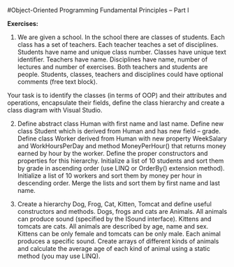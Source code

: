 #Object-Oriented Programming Fundamental Principles – Part I

**Exercises:**

01. We are given a school. In the school there are classes of students. Each class has a set of teachers. Each teacher teaches a set of disciplines. 
Students have name and unique class number. Classes have unique text identifier. Teachers have name. Disciplines have name, number of lectures 
and number of exercises. Both teachers and students are people. Students, classes, teachers and disciplines could have optional comments (free text block).

Your task is to identify the classes (in terms of  OOP) and their attributes and operations, encapsulate their fields, define the class hierarchy 
and create a class diagram with Visual Studio.

02. Define abstract class Human with first name and last name. Define new class Student which is derived from Human and has new field – grade. 
Define class Worker derived from Human with new property WeekSalary and WorkHoursPerDay and method MoneyPerHour() that returns money earned 
by hour by the worker. Define the proper constructors and properties for this hierarchy. Initialize a list of 10 students and sort them by grade in 
ascending order (use LINQ or OrderBy() extension method). Initialize a list of 10 workers and sort them by money per hour in descending order. 
Merge the lists and sort them by first name and last name.

03. Create a hierarchy Dog, Frog, Cat, Kitten, Tomcat and define useful constructors and methods. Dogs, frogs and cats are Animals. 
All animals can produce sound (specified by the ISound interface). Kittens and tomcats are cats. All animals are described by age, name and sex. 
Kittens can be only female and tomcats can be only male. Each animal produces a specific sound. Create arrays of different kinds of animals and calculate 
the average age of each kind of animal using a static method (you may use LINQ).
